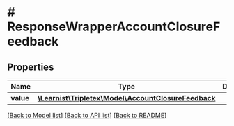 # # ResponseWrapperAccountClosureFeedback

## Properties

Name | Type | Description | Notes
------------ | ------------- | ------------- | -------------
**value** | [**\Learnist\Tripletex\Model\AccountClosureFeedback**](AccountClosureFeedback.md) |  | [optional]

[[Back to Model list]](../../README.md#models) [[Back to API list]](../../README.md#endpoints) [[Back to README]](../../README.md)
